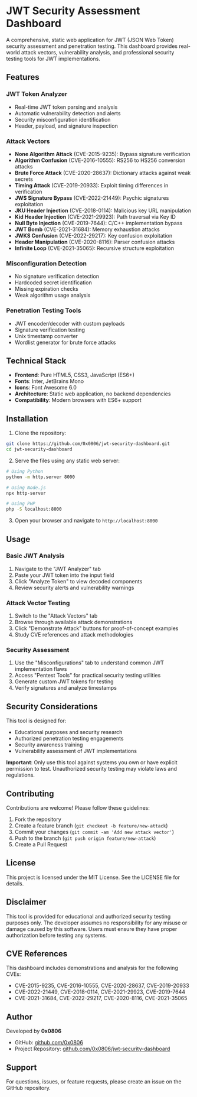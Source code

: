 
# JWT Security Assessment Dashboard

A comprehensive, static web application for JWT (JSON Web Token) security assessment and penetration testing. This dashboard provides real-world attack vectors, vulnerability analysis, and professional security testing tools for JWT implementations.

## Features

### JWT Token Analyzer
- Real-time JWT token parsing and analysis
- Automatic vulnerability detection and alerts
- Security misconfiguration identification
- Header, payload, and signature inspection

### Attack Vectors
- **None Algorithm Attack** (CVE-2015-9235): Bypass signature verification
- **Algorithm Confusion** (CVE-2016-10555): RS256 to HS256 conversion attacks
- **Brute Force Attack** (CVE-2020-28637): Dictionary attacks against weak secrets
- **Timing Attack** (CVE-2019-20933): Exploit timing differences in verification
- **JWS Signature Bypass** (CVE-2022-21449): Psychic signatures exploitation
- **JKU Header Injection** (CVE-2018-0114): Malicious key URL manipulation
- **Kid Header Injection** (CVE-2021-29923): Path traversal via Key ID
- **Null Byte Injection** (CVE-2019-7644): C/C++ implementation bypass
- **JWT Bomb** (CVE-2021-31684): Memory exhaustion attacks
- **JWKS Confusion** (CVE-2022-29217): Key confusion exploitation
- **Header Manipulation** (CVE-2020-8116): Parser confusion attacks
- **Infinite Loop** (CVE-2021-35065): Recursive structure exploitation

### Misconfiguration Detection
- No signature verification detection
- Hardcoded secret identification
- Missing expiration checks
- Weak algorithm usage analysis

### Penetration Testing Tools
- JWT encoder/decoder with custom payloads
- Signature verification testing
- Unix timestamp converter
- Wordlist generator for brute force attacks

## Technical Stack

- **Frontend**: Pure HTML5, CSS3, JavaScript (ES6+)
- **Fonts**: Inter, JetBrains Mono
- **Icons**: Font Awesome 6.0
- **Architecture**: Static web application, no backend dependencies
- **Compatibility**: Modern browsers with ES6+ support

## Installation

1. Clone the repository:
```bash
git clone https://github.com/0x0806/jwt-security-dashboard.git
cd jwt-security-dashboard
```

2. Serve the files using any static web server:
```bash
# Using Python
python -m http.server 8000

# Using Node.js
npx http-server

# Using PHP
php -S localhost:8000
```

3. Open your browser and navigate to `http://localhost:8000`

## Usage

### Basic JWT Analysis
1. Navigate to the "JWT Analyzer" tab
2. Paste your JWT token into the input field
3. Click "Analyze Token" to view decoded components
4. Review security alerts and vulnerability warnings

### Attack Vector Testing
1. Switch to the "Attack Vectors" tab
2. Browse through available attack demonstrations
3. Click "Demonstrate Attack" buttons for proof-of-concept examples
4. Study CVE references and attack methodologies

### Security Assessment
1. Use the "Misconfigurations" tab to understand common JWT implementation flaws
2. Access "Pentest Tools" for practical security testing utilities
3. Generate custom JWT tokens for testing
4. Verify signatures and analyze timestamps

## Security Considerations

This tool is designed for:
- Educational purposes and security research
- Authorized penetration testing engagements
- Security awareness training
- Vulnerability assessment of JWT implementations

**Important**: Only use this tool against systems you own or have explicit permission to test. Unauthorized security testing may violate laws and regulations.

## Contributing

Contributions are welcome! Please follow these guidelines:

1. Fork the repository
2. Create a feature branch (`git checkout -b feature/new-attack`)
3. Commit your changes (`git commit -am 'Add new attack vector'`)
4. Push to the branch (`git push origin feature/new-attack`)
5. Create a Pull Request

## License

This project is licensed under the MIT License. See the LICENSE file for details.

## Disclaimer

This tool is provided for educational and authorized security testing purposes only. The developer assumes no responsibility for any misuse or damage caused by this software. Users must ensure they have proper authorization before testing any systems.

## CVE References

This dashboard includes demonstrations and analysis for the following CVEs:
- CVE-2015-9235, CVE-2016-10555, CVE-2020-28637, CVE-2019-20933
- CVE-2022-21449, CVE-2018-0114, CVE-2021-29923, CVE-2019-7644
- CVE-2021-31684, CVE-2022-29217, CVE-2020-8116, CVE-2021-35065

## Author

Developed by **0x0806**

- GitHub: [github.com/0x0806](https://github.com/0x0806)
- Project Repository: [github.com/0x0806/jwt-security-dashboard](https://github.com/0x0806/jwt-security-dashboard)

## Support

For questions, issues, or feature requests, please create an issue on the GitHub repository.
